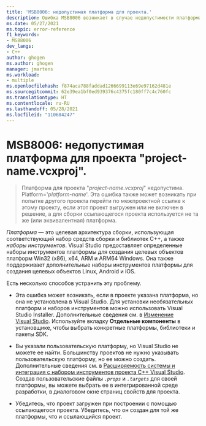 ```yaml
---
title: 'MSB8006: недопустимая платформа для проекта.'
description: Ошибка MSB8006 возникает в случае недопустимости платформа для проекта.
ms.date: 05/27/2021
ms.topic: error-reference
f1_keywords:
- MSB8006
dev_langs:
- C++
author: ghogen
ms.author: ghogen
manager: jmartens
ms.workload:
- multiple
ms.openlocfilehash: f874aca788faddad1266699113e69e97162d481e
ms.sourcegitcommit: 62e39ea1bf0ed939376c4375fc180ff7c4c760fc
ms.translationtype: HT
ms.contentlocale: ru-RU
ms.lasthandoff: 05/28/2021
ms.locfileid: "110684247"
---
```

# <a name="msb8006-the-platform-for-project-project-namevcxproj-is-invalid"></a>MSB8006: недопустимая платформа для проекта "project-name.vcxproj".

> Платформа для проекта "*project-name.vcxproj*" недопустима.  Platform='*platform-name*'. Эта ошибка также может возникать при попытке другого проекта перейти по межпроектной ссылке к этому проекту, если этот проект выгружен или не включен в решение, а для сборки ссылающегося проекта используется не та же (или эквивалентная) платформа.

*Платформа* — это целевая архитектура сборки, использующая соответствующий набор средств сборки и библиотек C++, а также *наборы инструментов*. Visual Studio предоставляет определенные наборы инструментов платформы для создания целевых объектов платформ Win32 (x86), x64, ARM и ARM64 Windows. Она также поддерживает дополнительные наборы инструментов платформы для создания целевых объектов Linux, Android и iOS.

Есть несколько способов устранить эту проблему.

- Эта ошибка может возникать, если в проекте указана платформа, но она не установлена в Visual Studio. Для установки необязательных платформ и наборов инструментов можно использовать Visual Studio Installer. Дополнительные сведения см. в [Изменение Visual Studio](../../install/modify-visual-studio.md). Используйте вкладку **Отдельные компоненты** в установщике, чтобы выбрать конкретные платформы, библиотеки и пакеты SDK.

- Вы указали пользовательскую платформу, но Visual Studio не можете ее найти. Большинству проектов не нужно указывать пользовательскую платформу, но ее можно создать. Дополнительные сведения см. в [Расширяемость системы и интеграция с набором инструментов проекта C++ Visual Studio](../../extensibility/visual-cpp-project-extensibility.md). Создав пользовательские файлы *`.props`* и *`.targets`* для своей платформы, вы можете выбрать ее в интегрированной среде разработки, в диалоговом окне страниц свойств для проекта. 

- Убедитесь, что проект загружен при построении с помощью ссылающегося проекта. Убедитесь, что он создан для той же платформы, что и ссылающийся проект.
